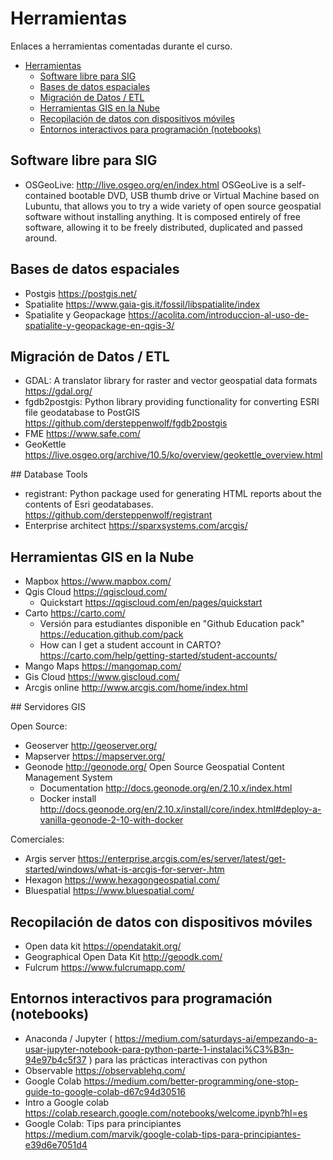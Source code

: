 # Herramientas

Enlaces a herramientas comentadas durante el curso.

- [Herramientas](#herramientas)
  - [Software libre para SIG](#software-libre-para-sig)
  - [Bases de datos espaciales](#bases-de-datos-espaciales)
  - [Migración de Datos / ETL](#migraci%C3%B3n-de-datos--etl)
  - [Herramientas GIS en la Nube](#herramientas-gis-en-la-nube)
  - [Recopilación de datos con dispositivos móviles](#recopilaci%C3%B3n-de-datos-con-dispositivos-m%C3%B3viles)
  - [Entornos interactivos para programación (notebooks)](#entornos-interactivos-para-programaci%C3%B3n-notebooks)

## Software libre para SIG

- OSGeoLive: http://live.osgeo.org/en/index.html OSGeoLive is a self-contained bootable DVD, USB thumb drive or Virtual Machine based on Lubuntu, that allows you to try a wide variety of open source geospatial software without installing anything. It is composed entirely of free software, allowing it to be freely distributed, duplicated and passed around.

## Bases de datos espaciales

- Postgis https://postgis.net/
- Spatialite https://www.gaia-gis.it/fossil/libspatialite/index
- Spatialite y Geopackage https://acolita.com/introduccion-al-uso-de-spatialite-y-geopackage-en-qgis-3/

## Migración de Datos / ETL

- GDAL: A translator library for raster and vector geospatial data formats https://gdal.org/
- fgdb2postgis: Python library providing functionality for converting ESRI file geodatabase to PostGIS https://github.com/dersteppenwolf/fgdb2postgis
- FME https://www.safe.com/
- GeoKettle https://live.osgeo.org/archive/10.5/ko/overview/geokettle_overview.html

## Database Tools

- registrant: Python package used for generating HTML reports about the contents of Esri geodatabases. https://github.com/dersteppenwolf/registrant
- Enterprise architect https://sparxsystems.com/arcgis/

## Herramientas GIS en la Nube

- Mapbox https://www.mapbox.com/
- Qgis Cloud https://qgiscloud.com/
  - Quickstart https://qgiscloud.com/en/pages/quickstart
- Carto https://carto.com/
  - Versión para estudiantes disponible en "Github Education pack" https://education.github.com/pack
  - How can I get a student account in CARTO? https://carto.com/help/getting-started/student-accounts/
- Mango Maps https://mangomap.com/
- Gis Cloud https://www.giscloud.com/
- Arcgis online http://www.arcgis.com/home/index.html

## Servidores GIS

Open Source:

- Geoserver http://geoserver.org/
- Mapserver https://mapserver.org/
- Geonode http://geonode.org/ Open Source Geospatial Content Management System
  - Documentation http://docs.geonode.org/en/2.10.x/index.html
  - Docker install http://docs.geonode.org/en/2.10.x/install/core/index.html#deploy-a-vanilla-geonode-2-10-with-docker

Comerciales:

- Argis server https://enterprise.arcgis.com/es/server/latest/get-started/windows/what-is-arcgis-for-server-.htm
- Hexagon https://www.hexagongeospatial.com/
- Bluespatial https://www.bluespatial.com/

## Recopilación de datos con dispositivos móviles

- Open data kit https://opendatakit.org/
- Geographical Open Data Kit http://geoodk.com/
- Fulcrum https://www.fulcrumapp.com/

## Entornos interactivos para programación (notebooks)

- Anaconda / Jupyter ( https://medium.com/saturdays-ai/empezando-a-usar-jupyter-notebook-para-python-parte-1-instalaci%C3%B3n-94e97b4c5f37 ) para las prácticas interactivas con python
- Observable https://observablehq.com/
- Google Colab https://medium.com/better-programming/one-stop-guide-to-google-colab-d67c94d30516
- Intro a Google colab https://colab.research.google.com/notebooks/welcome.ipynb?hl=es
- Google Colab: Tips para principiantes https://medium.com/marvik/google-colab-tips-para-principiantes-e39d6e7051d4
